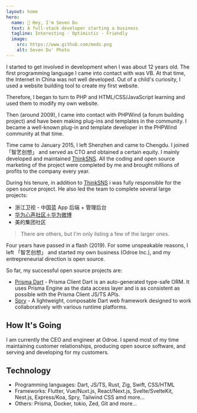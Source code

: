```yaml
---
layout: home
hero:
  name: 🫧 Hey, I'm Seven Du
  text: A full-stack developer starting a business
  tagline: Interesting · Optimistic · Friendly
  image:
    src: https://www.github.com/medz.png
    alt: Seven Du' Photo
---
```


<style>
.VPHome .VPHero .VPImage {
  @apply rounded-3xl shadow;
}

.VPHome .VPFeatures .VPFeature {
  @apply hover:shadow-2xl hover:shadow-indigo-500/40;
}

.VPHome .VPFeatures .VPFeature .feature-link {
  @apply inline-block w-full text-right text-blue-400 mt-2;
}
</style>

<script setup>
import { VPTeamPageTitle } from 'vitepress/theme';
</script>

<VPTeamPageTitle>
  <template #title>Self-Introduction</template>
  <template #lead>Born in December 1993, enjoys coding, anime, and games</template>
</VPTeamPageTitle>

I started to get involved in development when I was about 12 years old.
The first programming language I came into contact with was VB. At that time,
the Internet in China was not well developed. Out of a child's curiosity,
I used a website building tool to create my first website.

Therefore, I began to turn to PHP and HTML/CSS/JavaScript learning and used
them to modify my own website.

Then (around 2009), I came into contact with PHPWind (a forum building project)
and have been making plug-ins and templates in the community.
I became a well-known plug-in and template developer in the PHPWind community at that time.

Time came to January 2015, I left Shenzhen and came to Chengdu.
I joined 「智艺创想」 and served as CTO and obtained a certain equity.
I mainly developed and maintained [ThinkSNS](https://thinksns.com).
All the coding and open source marketing of the project were completed
by me and brought millions of profits to the company every year.

During his tenure, in addition to [ThinkSNS](https://thinksns.com)
i was fully responsible for the open source project.
He also led the team to complete several large projects:

* 浙江卫视 - 中国蓝 App 后端 + 管理后台
* [华为心声社区＋华为微博](https://xinsheng.huawei.com)
* 美的集团社区

> There are others, but I'm only listing a few of the larger ones.

Four years have passed in a flash (2019). For some unspeakable reasons,
I left 「智艺创想」 and started my own business (Odroe Inc.), and my entrepreneurial direction is open source.

So far, my successful open source projects are:

* [Prisma Dart](https://prisma.pub) - Prisma Client Dart is an auto-generated type-safe ORM. It uses Prisma Engine as the data access layer and is as consistent as possible with the Prisma Client JS/TS APIs.
* [Spry](https://spry.fun) - A lightweight, composable Dart web framework designed to work collaboratively with various runtime platforms.

## How It's Going

I am currently the CEO and engineer at Odroe. I spend most of my time
maintaining customer relationships, producing open source software,
and serving and developing for my customers.

## Technology

* Programming languages: Dart, JS/TS, Rust, Zig, Swift, CSS/HTML
* Frameworks: Flutter, Vue/Nuxt.js, React/Next.js, Svelte/SvelteKit, Nest.js, Express/Koa, Spry, Tailwind CSS amd more...
* Others: Prisma, Docker, tokio, Zed, Git and more...
